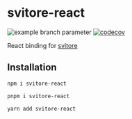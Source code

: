 # svitore-react

![example branch parameter](https://github.com/vitlolik/svitore-react/actions/workflows/ci.yml/badge.svg?branch=master)
[![codecov](https://codecov.io/gh/vitlolik/svitore-react/branch/master/graph/badge.svg)](https://codecov.io/gh/vitlolik/svitore)

React binding for [svitore](https://github.com/vitlolik/svitore)

## Installation

```sh
npm i svitore-react
```

```sh
pnpm i svitore-react
```

```sh
yarn add svitore-react
```
